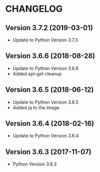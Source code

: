 # CHANGELOG

## Version 3.7.2 (2019-03-01)
* Update to Python Version 3.7.3

## Version 3.6.6 (2018-08-28)
* Update to Python Version 3.6.6
* Added apt-get cleanup

## Version 3.6.5 (2018-06-12)
* Update to Python Version 3.6.5
* Added jq to the image

## Version 3.6.4 (2018-02-16)
* Update to Python Version 3.6.4

## Version 3.6.3 (2017-11-07)
* Python Version 3.6.3
